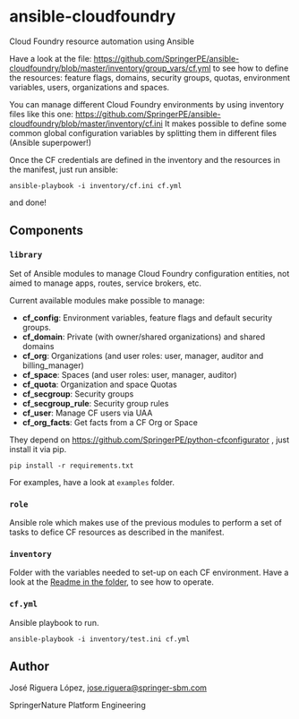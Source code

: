 # ansible-cloudfoundry

Cloud Foundry resource automation using Ansible

Have a look at the file:
https://github.com/SpringerPE/ansible-cloudfoundry/blob/master/inventory/group_vars/cf.yml
to see how to define the resources: feature flags, domains, security groups, quotas,
environment variables, users, organizations and spaces.

You can manage different Cloud Foundry environments by using inventory
files like this one: https://github.com/SpringerPE/ansible-cloudfoundry/blob/master/inventory/cf.ini
It makes possible to define some common global configuration variables by splitting
them in different files (Ansible superpower!)

Once the CF credentials are defined in the inventory and the resources in the manifest,
just run ansible:

```
ansible-playbook -i inventory/cf.ini cf.yml
```

and done!



## Components

### `library`

Set of Ansible modules to manage Cloud Foundry configuration entities,
not aimed to manage apps, routes, service brokers, etc.

Current available modules make possible to manage:

* **cf_config**: Environment variables, feature flags and default security groups.
* **cf_domain**: Private (with owner/shared organizations) and shared domains
* **cf_org**: Organizations (and user roles: user, manager, auditor and billing_manager)
* **cf_space**: Spaces (and user roles: user, manager, auditor)
* **cf_quota**: Organization and space Quotas
* **cf_secgroup**: Security groups
* **cf_secgroup_rule**: Security group rules
* **cf_user**: Manage CF users via UAA
* **cf_org_facts**: Get facts from a CF Org or Space

They depend on https://github.com/SpringerPE/python-cfconfigurator ,
just install it via pip.

```
pip install -r requirements.txt
```

For examples, have a look at `examples` folder.


### `role`

Ansible role which makes use of the previous modules to perform a set
of tasks to defice CF resources as described in the manifest.


### `inventory`

Folder with the variables needed to set-up on each CF environment.
Have a look at the [Readme in the folder](https://github.com/SpringerPE/ansible-cloudfoundry/blob/master/inventory/Readme.md), to see how to operate.


### `cf.yml`

Ansible playbook to run.

```
ansible-playbook -i inventory/test.ini cf.yml
```



## Author

José Riguera López, jose.riguera@springer-sbm.com

SpringerNature Platform Engineering

